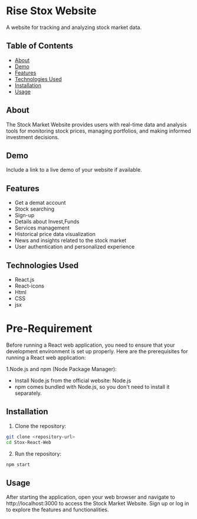 # Rise Stox Website

A website for tracking and analyzing stock market data.

## Table of Contents

- [About](#about)
- [Demo](#demo)
- [Features](#features)
- [Technologies Used](#technologies-used)
- [Installation](#installation)
- [Usage](#usage)

## About

The Stock Market Website provides users with real-time data and analysis tools for monitoring stock prices, managing portfolios, and making informed investment decisions.

## Demo

Include a link to a live demo of your website if available.

## Features
- Get a demat account
- Stock searching
- Sign-up
- Details about Invest,Funds
- Services management
- Historical price data visualization
- News and insights related to the stock market
- User authentication and personalized experience

## Technologies Used

- React.js
- React-icons
- Html
- CSS
- jsx

# Pre-Requirement

Before running a React web application, you need to ensure that your development environment is set up properly. Here are the prerequisites for running a React web application:

1.Node.js and npm (Node Package Manager):

- Install Node.js from the official website: Node.js
- npm comes bundled with Node.js, so you don't need to install it separately.

## Installation

1. Clone the repository:

```bash
git clone <repository-url>
cd Stox-React-Web
```

2. Run the repository:

```bash
npm start
```

## Usage

After starting the application, open your web browser and navigate to http://localhost:3000 to access the Stock Market Website. Sign up or log in to explore the features and functionalities.
